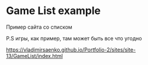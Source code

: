 # Game List example
 
Пример сайта со списком 

P.S игры, как пример, там может быть все что угодно


https://vladimirsaenko.github.io/Portfolio-2/sites/site-13/GameList/index.html
